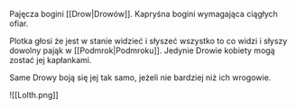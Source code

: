 Pajęcza bogini [[Drow|Drowów]]. Kapryśna bogini wymagająca ciągłych ofiar.

Plotka głosi że jest w stanie widzieć i słyszeć wszystko to co widzi i słyszy dowolny pająk w [[Podmrok|Podmroku]]. Jedynie Drowie kobiety mogą zostać jej kapłankami.

Same Drowy boją się jej tak samo, jeżeli nie bardziej niż ich wrogowie. 

![[Lolth.png]]